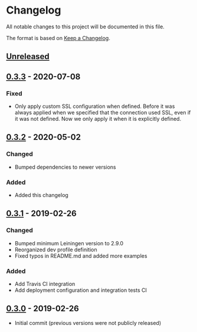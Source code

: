# Changelog
All notable changes to this project will be documented in this file.

The format is based on [Keep a Changelog](http://keepachangelog.com/en/1.0.0/).

## [Unreleased]

## [0.3.3] - 2020-07-08
### Fixed
- Only apply custom SSL configuration when defined. Before it was always applied when we specified that the connection used SSL, even if it was not defined. Now we only apply it when it is explicitly defined.

## [0.3.2] - 2020-05-02
### Changed
- Bumped dependencies to newer versions

### Added
- Added this changelog

## [0.3.1] - 2019-02-26
### Changed
- Bumped minimum Leiningen version to 2.9.0
- Reorganized dev profile definition
- Fixed typos in README.md and added more examples

### Added
- Add Travis CI integration
- Add deployment configuration and integration tests CI 

## [0.3.0] - 2019-02-26
- Initial commit (previous versions were not publicly released)

[UNRELEASED]: https://github.com/magnetcoop/pubsub/compare/v0.3.3...HEAD
[0.3.3]: https://github.com/magnetcoop/pubsub/compare/v0.3.2...v0.3.3
[0.3.2]: https://github.com/magnetcoop/pubsub/compare/v0.3.1...v0.3.2
[0.3.1]: https://github.com/magnetcoop/pubsub/compare/v0.3.0...v0.3.1
[0.3.0]: https://github.com/magnetcoop/pubsub/releases/tag/v0.3.0
